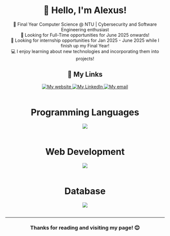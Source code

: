 <div align = "center">
<h1> 👋 Hello, I'm Alexus! </h1>

🏫 Final Year Computer Science @ NTU | Cybersecurity and Software Engineering enthusiast <br/>
📖 Looking for Full-Time opportunities for June 2025 onwards! <br/>
📖 Looking for internship opportunities for Jan 2025 - June 2025 while I finish up my Final Year! <br/>
💻 I enjoy learning about new technologies and incorporating them into projects! <br/>

<div>
    <h2>🔗 My Links</h2>
    <a href = "https://alexusljf.github.io/">
        <img src= "https://img.shields.io/badge/alexusljf.github.io-121013?style=for-the-badge&logo=github&logoColor=white)" alt="My website">
    </a>
    <a href = "https://www.linkedin.com/in/alexuslim/">
        <img src = "https://img.shields.io/badge/alexuslim-0077B5?style=for-the-badge&logo=linkedin&logoColor=white" alt="My LinkedIn">
    </a>
    <a href = "mailto:alexusljf@gmail.com">
        <img src = "https://img.shields.io/badge/alexusljf@gmail.com-D14836?style=for-the-badge&logo=gmail&logoColor=white" alt="My email">
    </a>
</div>

<br/>

<div>
    <h1> Programming Languages </h1>
    <img src = "https://skillicons.dev/icons?i=python,c,java,js,typescript" />
</div>

<br/>

<div>
  <h1> Web Development </h1>
  <img src = "https://skillicons.dev/icons?i=html,css,sass,react,nodejs,expressjs,nextjs,tailwind" />
</div>

<br/>

<div>
  <h1> Database </h1>
  <img src = "https://skillicons.dev/icons?i=mongo,postgres" />
</div>

<br/>
<hr>
<h3> Thanks for reading and visiting my page! 😊</h3>

</div>
